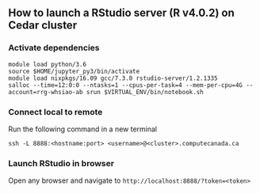 ## How to launch a RStudio server (R v4.0.2) on Cedar cluster

### Activate dependencies
```
module load python/3.6
source $HOME/jupyter_py3/bin/activate
module load nixpkgs/16.09 gcc/7.3.0 rstudio-server/1.2.1335
salloc --time=12:0:0 --ntasks=1 --cpus-per-task=4 --mem-per-cpu=4G --account=rrg-whsiao-ab srun $VIRTUAL_ENV/bin/notebook.sh
```

### Connect local to remote
Run the following command in a new terminal
```
ssh -L 8888:<hostname:port> <username>@<cluster>.computecanada.ca
```

### Launch RStudio in browser
Open any browser and navigate to `http://localhost:8888/?token=<token>`
